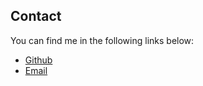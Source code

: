 ## Contact

You can find me in the following links below:

-   [Github](https://github.com/jaycedotbin)
-   [Email](mailto:johncarloaustria@protonmail.com)
